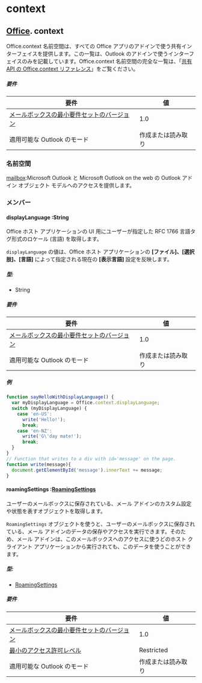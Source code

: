 

# context

## [Office](Office.md). context

Office.context 名前空間は、すべての Office アプリのアドインで使う共有インターフェイスを提供します。この一覧は、Outlook のアドインで使うインターフェイスのみを記載しています。Office.context 名前空間の完全な一覧は、「[共有 API の Office.context リファレンス](../../shared/office.context.md)」をご覧ください。


##### 要件

|要件| 値|
|---|---|
|[メールボックスの最小要件セットのバージョン](../tutorial-api-requirement-sets.md)| 1.0|
|適用可能な Outlook のモード| 作成または読み取り|

### 名前空間

[mailbox](Office.context.mailbox.md):Microsoft Outlook と Microsoft Outlook on the web の Outlook アドイン オブジェクト モデルへのアクセスを提供します。

### メンバー

####  displayLanguage :String

Office ホスト アプリケーションの UI 用にユーザーが指定した RFC 1766 言語タグ形式のロケール (言語) を取得します。

`displayLanguage` の値は、Office ホスト アプリケーションの **[ファイル]、[選択肢]、[言語]** によって指定される現在の **[表示言語]** 設定を反映します。

##### 型:

*   String

##### 要件

|要件| 値|
|---|---|
|[メールボックスの最小要件セットのバージョン](../tutorial-api-requirement-sets.md)| 1.0|
|適用可能な Outlook のモード| 作成または読み取り|

##### 例

```js
function sayHelloWithDisplayLanguage() {
  var myDisplayLanguage = Office.context.displayLanguage;
  switch (myDisplayLanguage) {
    case 'en-US':
      write('Hello!');
      break;
    case 'en-NZ':
      write('G\'day mate!');
      break;
  }
}
// Function that writes to a div with id='message' on the page.
function write(message){
  document.getElementById('message').innerText += message;
}
```

####  roamingSettings :[RoamingSettings](RoamingSettings.md)

ユーザーのメールボックスに保存されている、メール アドインのカスタム設定や状態を表すオブジェクトを取得します。

`RoamingSettings` オブジェクトを使うと、ユーザーのメールボックスに保存されている、メール アドインのデータの保存やアクセスを実行できます。そのため、メール アドインは、このメールボックスへのアクセスに使うどのホスト クライアント アプリケーションから実行されても、このデータを使うことができます。

##### 型:

*   [RoamingSettings](RoamingSettings.md)

##### 要件

|要件| 値|
|---|---|
|[メールボックスの最小要件セットのバージョン](../tutorial-api-requirement-sets.md)| 1.0|
|[最小のアクセス許可レベル](../../../docs/outlook/understanding-outlook-add-in-permissions.md)| Restricted|
|適用可能な Outlook のモード| 作成または読み取り|
